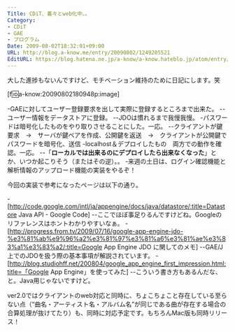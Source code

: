 ```yaml
---
Title: CDiT、着々とweb化中。。
Category:
- CDiT
- GAE
- プログラム
Date: 2009-08-02T18:32:01+09:00
URL: http://blog.a-know.me/entry/20090802/1249205521
EditURL: https://blog.hatena.ne.jp/a-know/a-know.hateblo.jp/atom/entry/12921228815727979984
---
```



大した進捗もないんですけど、モチベーション維持のために日記にします。笑

[f:id:a-know:20090802180948p:image]

-GAEに対してユーザー登録要求を出して実際に登録するところまで出来た。
--ユーザー情報をデータストアに登録。
--JDOは慣れるまで我慢我慢。
-パスワードは暗号化したものをやり取りさせることにした。一応。
--クライアントが鍵要求　→　サーバが鍵ペアを作成、公開鍵を返送　→　クライアントが公開鍵でパスワードを暗号化、送信
-localhost＆デプロイしたもの　両方での動作を確認。一応。
--「<span style="font-weight:bold;">ローカルでは出来るのにデプロイしたら出来なくなった</span>」とか、いつか起こりそう（またはその逆）。。
-来週の土日は、ログイン確認機能と解析情報のアップロード機能の実装をやるぞ！


今回の実装で参考になったページは以下の通り。


-[http://code.google.com/intl/ja/appengine/docs/java/datastore/:title=Datastore Java API - Google Code]
--ここでほぼ事足りるんですけどね。Googleのリファレンスはホントわかりやすいなぁ。
-[http://progress.from.tv/2009/07/16/google-app-engine-jdo-%e3%81%ab%e9%96%a2%e3%81%97%e3%81%a6%e3%81%ae%e3%83%a1%e3%83%a2/:title=Google App Engine JDO に関してのメモ]
--GAE/J上でのJDOを扱う際の基本事項が解説されています。
-[http://blog.studiohff.net/200804/google_app_engine_first_impression.html:title=「Google App Engine」を使ってみた]
--こういう書き方もあるんだな、と。Java用じゃないですけど。


ver2.0ではクライアントのweb対応と同時に、ちょこちょこと存在している至らない点（“曲名・アーティスト名・アルバム名”が同じである曲が存在する場合の合算処理が抜けてたり）も、同時に対応予定です。もちろんMac版も同時リリース！
